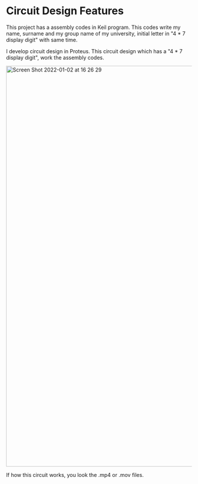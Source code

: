 # Circuit Design Features

This project has a assembly codes in Keil program. This codes write my name, surname and my group name of my university, initial letter in "4 * 7 display digit" with same time.

I develop circuit design in Proteus. This circuit design which has a "4 * 7 display digit", work the assembly codes.

<img width="1085" alt="Screen Shot 2022-01-02 at 16 26 29" src="https://user-images.githubusercontent.com/47140243/147877573-ccbff727-31a5-45f3-9f29-4087bb1dd2ee.png">

If how this circuit works, you look the .mp4 or .mov files.
